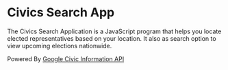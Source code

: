 # Civics Search App

The Civics Search Application is a JavaScript program that helps you locate elected representatives based on your location. 
It also as search option to view upcoming elections nationwide. 

Powered By [Google Civic Information API](https://developers.google.com/civic-information/)

